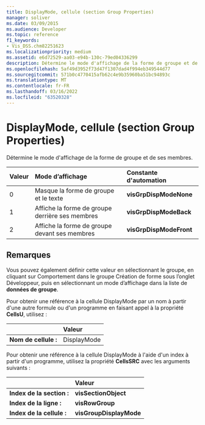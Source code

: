 ```yaml
---
title: DisplayMode, cellule (section Group Properties)
manager: soliver
ms.date: 03/09/2015
ms.audience: Developer
ms.topic: reference
f1_keywords:
- Vis_DSS.chm82251623
ms.localizationpriority: medium
ms.assetid: e6d72529-aa03-e94b-130c-79ed04336299
description: Détermine le mode d'affichage de la forme de groupe et de ses membres.
ms.openlocfilehash: 5af49d3952f73d47f1307dad4f994eb349544d77
ms.sourcegitcommit: 571b0c4770415afb62c4e9b35960ba51bc94893c
ms.translationtype: MT
ms.contentlocale: fr-FR
ms.lasthandoff: 03/16/2022
ms.locfileid: "63520328"
---
```

# <a name="displaymode-cell-group-properties-section"></a>DisplayMode, cellule (section Group Properties)

Détermine le mode d'affichage de la forme de groupe et de ses membres.
  
|**Valeur**|**Mode d’affichage**|**Constante d'automation**|
|:-----|:-----|:-----|
|0  <br/> |Masque la forme de groupe et le texte |**visGrpDispModeNone** <br/> |
|1  <br/> |Affiche la forme de groupe derrière ses membres |**visGrpDispModeBack** <br/> |
|2  <br/> |Affiche la forme de groupe devant ses membres |**visGrpDispModeFront** <br/> |
   
## <a name="remarks"></a>Remarques

Vous pouvez également définir cette valeur en sélectionnant le groupe, en cliquant sur Comportement  dans le groupe Création de [](run-in-developer-mode-display-the-developer-tab.md) forme sous l’onglet Développeur, puis en sélectionnant un mode d’affichage dans la liste de **données de groupe**. 
  
Pour obtenir une référence à la cellule DisplayMode par un nom à partir d'une autre formule ou d'un programme en faisant appel à la propriété **CellsU**, utilisez : 
  
||Valeur |
|:-----|:-----|
|**Nom de cellule :**  <br/> |DisplayMode  <br/> |
   
Pour obtenir une référence à la cellule DisplayMode à l'aide d'un index à partir d'un programme, utilisez la propriété **CellsSRC** avec les arguments suivants : 
  
||Valeur |
|:-----|:-----|
|**Index de la section :**  <br/> |**visSectionObject** <br/> |
|**Index de la ligne :**  <br/> |**visRowGroup** <br/> |
|**Index de la cellule :**  <br/> |**visGroupDisplayMode** <br/> |
   

